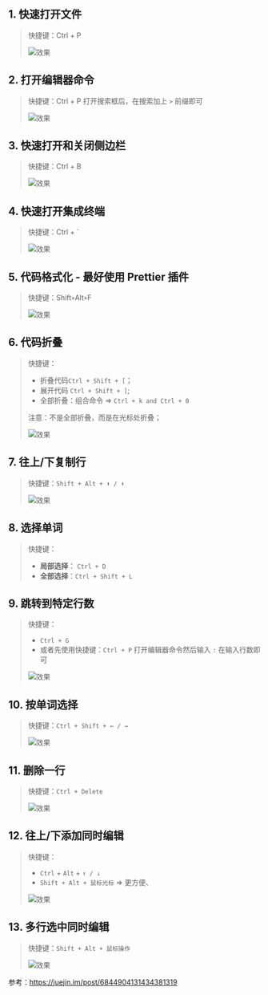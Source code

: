 ## 1. 快速打开文件

> 快捷键：Ctrl + P
>
> ![效果](https://user-gold-cdn.xitu.io/2020/4/13/17172cc6e835047c?imageslim)

## 2. 打开编辑器命令

> 快捷键：Ctrl + P 打开搜索框后，在搜索加上 `>` 前缀即可
>
> ![效果](https://user-gold-cdn.xitu.io/2020/4/13/17172cc6f046f5a4?imageslim)

## 3. 快速打开和关闭侧边栏

> 快捷键：Ctrl + B
>
> ![效果](https://user-gold-cdn.xitu.io/2020/4/19/17190aaa6e14f801?imageslim)

## 4. **快速打开集成终端**

> 快捷键：Ctrl + `
>
> ![效果](https://user-gold-cdn.xitu.io/2020/4/19/17190aaaa7dc27fe?imageslim)



## 5. 代码格式化 - 最好使用 Prettier 插件

> 快捷键：Shift` + `Alt` + `F
>
> ![效果](https://user-gold-cdn.xitu.io/2020/4/13/17172cc706d42160?imageslim)



## 6. **代码折叠**

> 快捷键：
>
> * 折叠代码`Ctrl + Shift + [`；
> * 展开代码 `Ctrl + Shift + ]`;
> * 全部折叠：组合命令 => `Ctrl + k and Ctrl + 0`
>
> 注意：不是全部折叠，而是在光标处折叠；
>
> ![效果](https://user-gold-cdn.xitu.io/2020/4/13/17172cc73ab0e3e7?imageslim)

## 7. 往上/下复制行

> 快捷键：`Shift + Alt + ⬆️ / ⬇️`
>
> ![效果](https://user-gold-cdn.xitu.io/2020/4/13/17172cc749f1e74d?imageslim)

## 8. 选择单词

> 快捷键：
>
> * **局部选择**： `Ctrl + D`
> * **全部选择**：`Ctrl + Shift + L`

## 9. 跳转到特定行数

> 快捷键：
>
> * `Ctrl + G`
> * 或者先使用快捷键：`Ctrl + P` 打开编辑器命令然后输入 `:` 在输入行数即可
>
> ![效果](https://user-gold-cdn.xitu.io/2020/4/19/17190aaad96faa15?imageView2/0/w/1280/h/960/format/webp/ignore-error/1)

## 10. 按单词选择

> 快捷键：`Ctrl + Shift + ← / → `
>
> ![效果](https://user-gold-cdn.xitu.io/2020/4/19/17190aab12d81b73?imageslim)

## 11. 删除一行

> 快捷键：`Ctrl + Delete`
>
> ![效果](https://user-gold-cdn.xitu.io/2020/4/19/17190aab46dd7ef0?imageslim)

## 12. **往上/下添加同时编辑**

> 快捷键：
>
> * `Ctrl` + `Alt` + `↑ / ↓`
> * `Shift + Alt + 鼠标光标`  => 更方便、
>
> ![效果](https://user-gold-cdn.xitu.io/2020/4/19/17190aab4c7d1a73?imageslim)

## 13. 多行选中同时编辑

> 快捷键：`Shift + Alt + 鼠标操作`
>
> ![效果](https://user-gold-cdn.xitu.io/2020/4/19/17190aab5e0484ea?imageslim)



参考：https://juejin.im/post/6844904131434381319